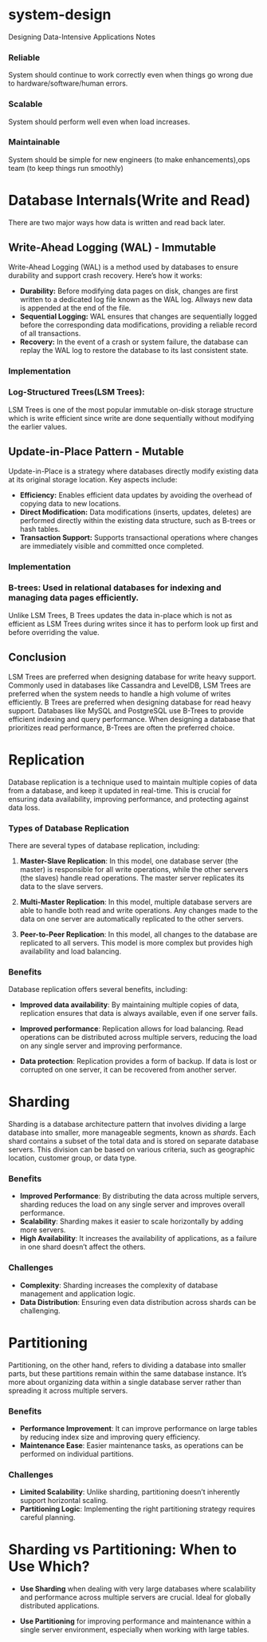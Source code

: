 # system-design
Designing Data-Intensive Applications Notes

### Reliable
  System should continue to work correctly even when things go wrong due to hardware/software/human errors.
### Scalable
  System should perform well even when load increases.
### Maintainable
  System should be simple for new engineers (to make enhancements),ops team (to keep things run smoothly)

# Database Internals(Write and Read)
There are two major ways how data is written and read back later.

## Write-Ahead Logging (WAL) - Immutable
Write-Ahead Logging (WAL) is a method used by databases to ensure durability and support crash recovery. Here’s how it works:

- **Durability:** Before modifying data pages on disk, changes are first written to a dedicated log file known as the WAL log. Allways new data is appended at the end of the file.
- **Sequential Logging:** WAL ensures that changes are sequentially logged before the corresponding data modifications, providing a reliable record of all transactions.
- **Recovery:** In the event of a crash or system failure, the database can replay the WAL log to restore the database to its last consistent state.

### Implementation 
### Log-Structured Trees(LSM Trees):
LSM Trees is one of the most popular immutable on-disk storage structure which is write efficient since write are done sequentially without modifying the earlier values.

## Update-in-Place Pattern - Mutable
Update-in-Place is a strategy where databases directly modify existing data at its original storage location. Key aspects include:

- **Efficiency:** Enables efficient data updates by avoiding the overhead of copying data to new locations.
- **Direct Modification:** Data modifications (inserts, updates, deletes) are performed directly within the existing data structure, such as B-trees or hash tables.
- **Transaction Support:** Supports transactional operations where changes are immediately visible and committed once completed.

### Implementation
### B-trees: Used in relational databases for indexing and managing data pages efficiently.
Unlike LSM Trees, B Trees updates the data in-place which is not as efficient as LSM Trees during writes since it has to perform look up first and before overriding the value.

## Conclusion 
LSM Trees are preferred when designing database for write heavy support. 
Commonly used in databases like Cassandra and LevelDB, LSM Trees are preferred when the system needs to handle a high volume of writes efficiently.
B Trees are preferred when designing database for read heavy support.
Databases like MySQL and PostgreSQL use B-Trees to provide efficient indexing and query performance. When designing a database that prioritizes read performance, B-Trees are often the preferred choice.

# Replication
Database replication is a technique used to maintain multiple copies of data from a database, and keep it updated in real-time. This is crucial for ensuring data availability, improving performance, and protecting against data loss.

### Types of Database Replication
There are several types of database replication, including:

1. **Master-Slave Replication**: In this model, one database server (the master) is responsible for all write operations, while the other servers (the slaves) handle read operations. The master server replicates its data to the slave servers.

2. **Multi-Master Replication**: In this model, multiple database servers are able to handle both read and write operations. Any changes made to the data on one server are automatically replicated to the other servers.

3. **Peer-to-Peer Replication**: In this model, all changes to the database are replicated to all servers. This model is more complex but provides high availability and load balancing.

### Benefits

Database replication offers several benefits, including:

- **Improved data availability**: By maintaining multiple copies of data, replication ensures that data is always available, even if one server fails.

- **Improved performance**: Replication allows for load balancing. Read operations can be distributed across multiple servers, reducing the load on any single server and improving performance.

- **Data protection**: Replication provides a form of backup. If data is lost or corrupted on one server, it can be recovered from another server.

# Sharding
Sharding is a database architecture pattern that involves dividing a large database into smaller, more manageable segments, known as *shards*. Each shard contains a subset of the total data and is stored on separate database servers. This division can be based on various criteria, such as geographic location, customer group, or data type.

### **Benefits**
- **Improved Performance**: By distributing the data across multiple servers, sharding reduces the load on any single server and improves overall performance.
- **Scalability**: Sharding makes it easier to scale horizontally by adding more servers.
- **High Availability**: It increases the availability of applications, as a failure in one shard doesn’t affect the others.

### **Challenges**
- **Complexity**: Sharding increases the complexity of database management and application logic.
- **Data Distribution**: Ensuring even data distribution across shards can be challenging.

# Partitioning
Partitioning, on the other hand, refers to dividing a database into smaller parts, but these partitions remain within the same database instance. It’s more about organizing data within a single database server rather than spreading it across multiple servers.

### **Benefits**
- **Performance Improvement**: It can improve performance on large tables by reducing index size and improving query efficiency.
- **Maintenance Ease**: Easier maintenance tasks, as operations can be performed on individual partitions.

### **Challenges**

- **Limited Scalability**: Unlike sharding, partitioning doesn’t inherently support horizontal scaling.
- **Partitioning Logic**: Implementing the right partitioning strategy requires careful planning.

# Sharding vs Partitioning: When to Use Which?
- **Use Sharding** when dealing with very large databases where scalability and performance across multiple servers are crucial. Ideal for globally distributed applications.

- **Use Partitioning** for improving performance and maintenance within a single server environment, especially when working with large tables.

                                


